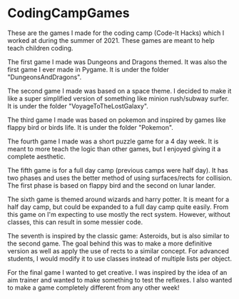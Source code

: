 # CodingCampGames
These are the games I made for the coding camp (Code-It Hacks) which I worked at during the summer of 2021. These games are meant to help teach children coding.

The first game I made was Dungeons and Dragons themed. It was also the first game I ever made in Pygame. It is under the folder "DungeonsAndDragons".

The second game I made was based on a space theme. I decided to make it like a super simplified version of something like minion rush/subway surfer. It is under the folder "VoyageToTheLostGalaxy".

The third game I made was based on pokemon and inspired by games like flappy bird or birds life. It is under the folder "Pokemon".

The fourth game I made was a short puzzle game for a 4 day week. It is meant to more teach the logic than other games, but I enjoyed giving it a complete aesthetic.

The fifth game is for a full day camp (previous camps were half day). It has two phases and uses the better method of using surfaces/rects for collision. The first phase is based on flappy bird and the second on lunar lander.

The sixth game is themed around wizards and harry potter. It is meant for a half day camp, but could be expanded to a full day camp quite easily. From this game on I'm expecting to use mostly the rect system. However, without classes, this can result in some messier code.

The seventh is inspired by the classic game: Asteroids, but is also similar to the second game. The goal behind this was to make a more definitive version as well as apply the use of rects to a similar concept. For advanced students, I would modify it to use classes instead of multiple lists per object.

For the final game I wanted to get creative. I was inspired by the idea of an aim trainer and wanted to make something to test the reflexes. I also wanted to make a game completely different from any other week!


